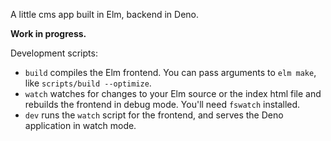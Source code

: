 A little cms app built in Elm, backend in Deno.

**Work in progress.**

Development scripts:
- `build` compiles the Elm frontend. You can pass arguments to `elm make`, like `scripts/build --optimize`.
- `watch` watches for changes to your Elm source or the index html file and rebuilds the frontend in debug mode. You'll need `fswatch` installed.
- `dev` runs the `watch` script for the frontend, and serves the Deno application in watch mode.
